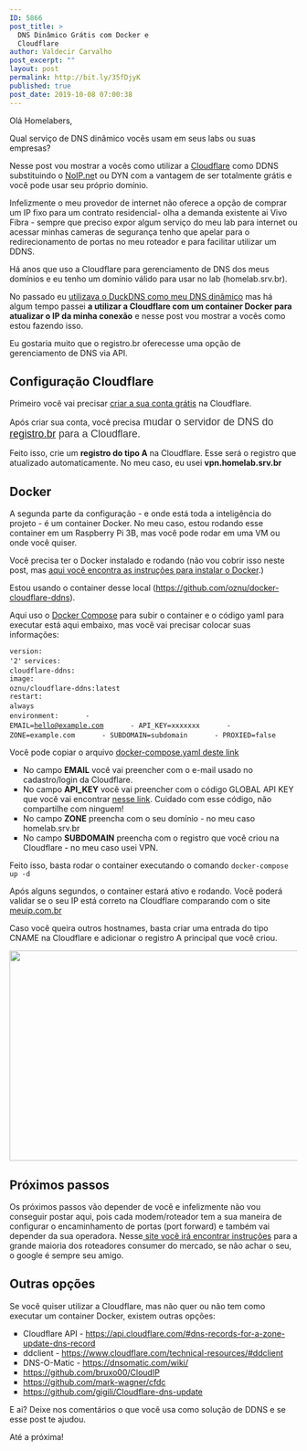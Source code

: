 ```yaml
---
ID: 5866
post_title: >
  DNS Dinâmico Grátis com Docker e
  Cloudflare
author: Valdecir Carvalho
post_excerpt: ""
layout: post
permalink: http://bit.ly/35fDjyK
published: true
post_date: 2019-10-08 07:00:38
---
```

Olá Homelabers,

Qual serviço de DNS dinâmico vocês usam em seus labs ou suas empresas?

Nesse post vou mostrar a vocês como utilizar a <a href="http://cloudflare.com" target="_blank" rel="noopener noreferrer">Cloudflare</a> como DDNS substituindo o <a href="https://www.noip.com/pt-BR" target="_blank" rel="noopener noreferrer">NoIP.ne</a>t ou DYN com a vantagem de ser totalmente grátis e você pode usar seu próprio domínio.

Infelizmente o meu provedor de internet não oferece a opção de comprar um IP fixo para um contrato residencial- olha a demanda existente ai Vivo Fibra - sempre que preciso expor algum serviço do meu lab para internet ou acessar minhas cameras de segurança tenho que apelar para o redirecionamento de portas no meu roteador e para facilitar utilizar um DDNS.

Há anos que uso a Cloudflare para gerenciamento de DNS dos meus domínios e eu tenho um domínio válido para usar no lab (homelab.srv.br).

No passado eu <a href="http://homelaber.com.br/duckdns-servico-de-dns-dinamico-gratis/" target="_blank" rel="noopener noreferrer">utilizava o DuckDNS como meu DNS dinâmico</a> mas há algum tempo passei <strong>a utilizar a Cloudflare com um container Docker para atualizar o IP da minha conexão</strong> e nesse post vou mostrar a vocês como estou fazendo isso.

Eu gostaria muito que o registro.br oferecesse uma opção de gerenciamento de DNS via API.
<h2>Configuração Cloudflare</h2>
Primeiro você vai precisar <a href="https://dash.cloudflare.com/sign-up" target="_blank" rel="noopener noreferrer">criar a sua conta grátis</a> na Cloudflare.

Após criar sua conta, você precisa<span style="display: inline !important; float: none; background-color: #ffffff; color: #333333; cursor: text; font-family: 'Source Sans Pro',sans-serif; font-size: 18px; font-style: normal; font-variant: normal; font-weight: 400; letter-spacing: normal; orphans: 2; text-align: left; text-decoration: none; text-indent: 0px; text-transform: none; -webkit-text-stroke-width: 0px; white-space: normal; word-spacing: 0px;"> mudar o servidor de DNS do <a href="https://registro.br" target="_blank" rel="noopener noreferrer">registro.br</a> para a Cloudflare.</span>

Feito isso, crie um <strong>registro do tipo A</strong> na Cloudflare. Esse será o registro que atualizado automaticamente. No meu caso, eu usei <strong>vpn.homelab.srv.br</strong>
<h2>Docker</h2>
A segunda parte da configuração - e onde está toda a inteligência do projeto - é um container Docker. No meu caso, estou rodando esse container em um Raspberry Pi 3B, mas você pode rodar em uma VM ou onde você quiser.

Você precisa ter o Docker instalado e rodando (não vou cobrir isso neste post, mas <a href="https://docs.docker.com/install/" target="_blank" rel="noopener noreferrer">aqui você encontra as instruções para instalar o Docker</a>.)

Estou usando o container desse local (<a href="https://github.com/oznu/docker-cloudflare-ddns" target="_blank" rel="noopener noreferrer">https://github.com/oznu/docker-cloudflare-ddns</a>).

Aqui uso o <a href="https://docs.docker.com/compose/" target="_blank" rel="noopener noreferrer">Docker Compose</a> para subir o container e o código yaml para executar está aqui embaixo, mas você vai precisar colocar suas informações:

<code><span class="pl-ent">version</span>: <span class="pl-s"><span class="pl-pds">'</span>2<span class="pl-pds">'</span></span></code>
<code><span class="pl-ent">services</span>:</code>
<code>  <span class="pl-ent">cloudflare-ddns</span>:</code>
<code>    <span class="pl-ent">image</span>: <span class="pl-s">oznu/cloudflare-ddns:latest</span></code>
<code>    <span class="pl-ent">restart</span>: <span class="pl-s">always</span></code>
<code>    <span class="pl-ent">environment</span>:</code>
<code>      - <span class="pl-s">EMAIL=hello@example.com</span></code>
<code>      - <span class="pl-s">API_KEY=xxxxxxx</span></code>
<code>      - <span class="pl-s">ZONE=example.com</span></code>
<code>      - <span class="pl-s">SUBDOMAIN=subdomain</span></code>
<code>      - <span class="pl-s">PROXIED=false</span></code>

Você pode copiar o arquivo <a href="https://gist.github.com/valdecircarvalho/3653a3f7299d1a59cfd6a985a41bdf0a" target="_blank" rel="noopener noreferrer">docker-compose.yaml deste link</a>
<ul style="list-style-type: square;">
 	<li>No campo <strong>EMAIL</strong> você vai preencher com o e-mail usado no cadastro/login da Cloudflare.</li>
 	<li>No campo <strong>API_KEY</strong> você vai preencher com o código GLOBAL API KEY que você vai encontrar <a href="https://dash.cloudflare.com/profile/api-tokens" target="_blank" rel="noopener noreferrer">nesse link</a>. Cuidado com esse código, não compartilhe com ninguem!</li>
 	<li>No campo <strong>ZONE</strong> preencha com o seu domínio - no meu caso homelab.srv.br</li>
 	<li>No campo <strong>SUBDOMAIN</strong> preencha com o registro que você criou na Cloudflare - no meu caso usei VPN.</li>
</ul>
Feito isso, basta rodar o container executando o comando <code>docker-compose up -d</code>

Após alguns segundos, o container estará ativo e rodando. Você poderá validar se o seu IP está correto na Cloudflare comparando com o site <a href="http://www.meuip.com.br/" target="_blank" rel="noopener noreferrer">meuip.com.br</a>

Caso você queira outros hostnames, basta criar uma entrada do tipo CNAME na Cloudflare e adicionar o registro A principal que você criou.

<img class="aligncenter size-large wp-image-5873" src="http://homelaber.com.br/site/wp-content/uploads/2019/10/cloudflare-ddns-configuracao-644x368.png" alt="" width="644" height="368" />
<h2>Próximos passos</h2>
Os próximos passos vão depender de você e infelizmente não vou conseguir postar aqui, pois cada modem/roteador tem a sua maneira de configurar o encaminhamento de portas (port forward) e também vai depender da sua operadora. Nesse<a href="https://portforward.com/" target="_blank" rel="noopener noreferrer"> site você irá encontrar instruções</a> para a grande maioria dos roteadores consumer do mercado, se não achar o seu, o google é sempre seu amigo.
<h2>Outras opções</h2>
Se você quiser utilizar a Cloudflare, mas não quer ou não tem como executar um container Docker, existem outras opções:
<ul style="list-style-type: square;">
 	<li>Cloudflare API - <a href="https://api.cloudflare.com/#dns-records-for-a-zone-update-dns-record" target="_blank" rel="noopener noreferrer">https://api.cloudflare.com/#dns-records-for-a-zone-update-dns-record</a></li>
 	<li>ddclient - <a href="https://www.cloudflare.com/technical-resources/#ddclient" target="_blank" rel="noopener noreferrer">https://www.cloudflare.com/technical-resources/#ddclient</a></li>
 	<li>DNS-O-Matic - <a href="https://dnsomatic.com/wiki/" target="_blank" rel="noopener noreferrer">https://dnsomatic.com/wiki/</a></li>
 	<li><a href="https://github.com/bruxo00/CloudIP" target="_blank" rel="noopener noreferrer">https://github.com/bruxo00/CloudIP</a></li>
 	<li><a href="https://github.com/mark-wagner/cfdc" target="_blank" rel="noopener noreferrer">https://github.com/mark-wagner/cfdc</a></li>
 	<li><a href="https://github.com/gigili/Cloudflare-dns-update" target="_blank" rel="noopener noreferrer">https://github.com/gigili/Cloudflare-dns-update</a></li>
</ul>
E ai? Deixe nos comentários o que você usa como solução de DDNS e se esse post te ajudou.

Até a próxima!